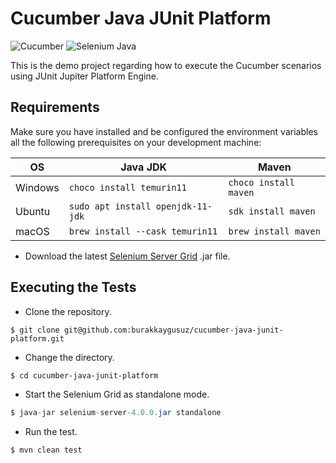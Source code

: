 # Cucumber Java JUnit Platform

![Cucumber](https://img.shields.io/maven-central/v/io.cucumber/cucumber-junit-platform-engine?color=23d96c&label=cucumber&logo=cucumber&style=for-the-badge)
![Selenium Java](https://img.shields.io/maven-central/v/org.seleniumhq.selenium/selenium-java?color=43B02A&label=selenium&logo=selenium&style=for-the-badge)

This is the demo project regarding how to execute the Cucumber scenarios using JUnit Jupiter Platform Engine.

## Requirements

Make sure you have installed and be configured the environment variables all the following prerequisites on your
development machine:

| OS      | Java JDK                          | Maven                 |
| ------- | --------------------------------- | --------------------- |
| Windows | `choco install temurin11`         | `choco install maven` |
| Ubuntu  | `sudo apt install openjdk-11-jdk` | `sdk install maven`   |
| macOS   | `brew install --cask temurin11`   | `brew install maven`  |

- Download the latest [Selenium Server Grid](https://github.com/SeleniumHQ/selenium/releases/download/selenium-4.0.0/selenium-server-4.0.0.jar) .jar file.

## Executing the Tests

- Clone the repository.

```git
$ git clone git@github.com:burakkaygusuz/cucumber-java-junit-platform.git
```

- Change the directory.

```sh
$ cd cucumber-java-junit-platform
```

- Start the Selenium Grid as standalone mode.

```java
$ java-jar selenium-server-4.0.0.jar standalone
```

- Run the test.

```mvn
$ mvn clean test
```
